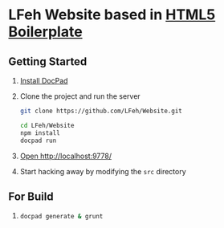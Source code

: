 # LFeh Website based in [HTML5 Boilerplate](http://html5boilerplate.com/)

## Getting Started

1. [Install DocPad](https://github.com/bevry/docpad)

1. Clone the project and run the server

	``` bash
	git clone https://github.com/LFeh/Website.git
	
	cd LFeh/Website
	npm install
	docpad run
	```

1. [Open http://localhost:9778/](http://localhost:9778/)

1. Start hacking away by modifying the `src` directory

## For Build

1.
	``` bash
	docpad generate & grunt
	```

